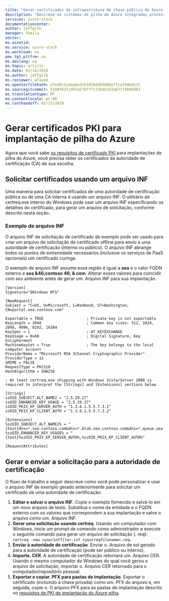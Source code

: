 ```yaml
---
title: "Gerar certificados de infraestrutura de chave pública do Azure pilha para implantação de sistemas de pilha do Azure integradas | Microsoft Docs"
description: "Descreve os sistemas de pilha do Azure integradas processfor implantação do Azure pilha PKI certificado."
services: azure-stack
documentationcenter: 
author: jeffgilb
manager: femila
editor: 
ms.assetid: 
ms.service: azure-stack
ms.workload: na
pms.tgt_pltfrm: na
ms.devlang: na
ms.topic: article
ms.date: 01/16/2018
ms.author: jeffgilb
ms.reviewer: wfayed
ms.openlocfilehash: e7edbc1c4aa6e3cb1026d493886ef7ca704b9131
ms.sourcegitcommit: 5108f637c457a276fffcf2b8b332a67774b05981
ms.translationtype: MT
ms.contentlocale: pt-BR
ms.lasthandoff: 01/17/2018
---
```

# <a name="generate-pki-certificates-for-azure-stack-deployment"></a>Gerar certificados PKI para implantação de pilha do Azure
Agora que você sabe [os requisitos de certificado PKI](azure-stack-pki-certs.md) para implantações de pilha do Azure, você precisa obter os certificados da autoridade de certificação (CA) de sua escolha. 

## <a name="request-certificates-using-an-inf-file"></a>Solicitar certificados usando um arquivo INF
Uma maneira para solicitar certificados de uma autoridade de certificação pública ou de uma CA interna é usando um arquivo INF. O utilitário de certreq.exe interno do Windows pode usar um arquivo INF especificando os detalhes do certificado, para gerar um arquivo de solicitação, conforme descrito nesta seção. 

### <a name="sample-inf-file"></a>Exemplo de arquivo INF 
O arquivo INF de solicitação de certificado de exemplo pode ser usado para criar um arquivo de solicitação de certificado offline para envio a uma autoridade de certificação (interno ou público). O arquivo INF abrange todos os pontos de extremidade necessários (inclusive os serviços de PaaS opcionais) um certificado curinga. 

O exemplo de arquivo INF assume essa região é igual a **sea** e o valor FQDN externo é **sea &46;contoso 46; & com**. Alterar esses valores para coincidir com seu ambiente antes de gerar um. Arquivo INF para sua implantação. 

    
    [Version] 
    Signature="$Windows NT$"

    [NewRequest] 
    Subject = "C=US, O=Microsoft, L=Redmond, ST=Washington, CN=portal.sea.contoso.com"

    Exportable = TRUE                   ; Private key is not exportable 
    KeyLength = 2048                    ; Common key sizes: 512, 1024, 2048, 4096, 8192, 16384 
    KeySpec = 1                         ; AT_KEYEXCHANGE 
    KeyUsage = 0xA0                     ; Digital Signature, Key Encipherment 
    MachineKeySet = True                ; The key belongs to the local computer account 
    ProviderName = "Microsoft RSA SChannel Cryptographic Provider" 
    ProviderType = 12 
    SMIME = FALSE 
    RequestType = PKCS10
    HashAlgorithm = SHA256

    ; At least certreq.exe shipping with Windows Vista/Server 2008 is required to interpret the [Strings] and [Extensions] sections below

    [Strings] 
    szOID_SUBJECT_ALT_NAME2 = "2.5.29.17" 
    szOID_ENHANCED_KEY_USAGE = "2.5.29.37" 
    szOID_PKIX_KP_SERVER_AUTH = "1.3.6.1.5.5.7.3.1" 
    szOID_PKIX_KP_CLIENT_AUTH = "1.3.6.1.5.5.7.3.2"

    [Extensions] 
    %szOID_SUBJECT_ALT_NAME2% = "{text}dns=*.sea.contoso.com&dns=*.blob.sea.contoso.com&dns=*.queue.sea.contoso.com&dns=*.table.sea.contoso.com&dns=*.vault.sea.contoso.com&dns=*.adminvault.sea.contoso.com&dns=*.dbadapter.sea.contoso.com&dns=*.appservice.sea.contoso.com&dns=*.scm.appservice.sea.contoso.com&dns=api.appservice.sea.contoso.com&dns=ftp.appservice.sea.contoso.com&dns=sso.appservice.sea.contoso.com&dns=adminportal.sea.contoso.com&dns=management.sea.contoso.com&dns=adminmanagement.sea.contoso.com" 
    %szOID_ENHANCED_KEY_USAGE% = "{text}%szOID_PKIX_KP_SERVER_AUTH%,%szOID_PKIX_KP_CLIENT_AUTH%"

    [RequestAttributes]
    

## <a name="generate-and-submit-request-to-the-ca"></a>Gerar e enviar a solicitação para a autoridade de certificação
O fluxo de trabalho a seguir descreve como você pode personalizar e usar o arquivo INF de exemplo gerado anteriormente para solicitar um certificado de uma autoridade de certificação:

1. **Editar e salvar o arquivo INF**. Copie o exemplo fornecido e salvá-lo em um novo arquivo de texto. Substitua o nome da entidade e o FQDN externo com os valores que correspondem a sua implantação e salve o arquivo como um. Arquivo INF.
2. **Gerar uma solicitação usando certreq**. Usando um computador com Windows, inicie um prompt de comando como administrador e execute o seguinte comando para gerar um arquivo de solicitação (. req): `certreq -new <yourinffile>.inf <yourreqfilename>.req`.
3. **Enviar à autoridade de certificação**. Enviar o. Arquivo de sol gerado para a autoridade de certificação (pode ser público ou interno).
4. **Importe. CER**. A autoridade de certificação retornará um. Arquivo CER. Usando o mesmo computador do Windows do qual você gerou o arquivo de solicitação, importar o. Arquivo CER retornado para o computador/repositório pessoal. 
5. **Exportar e copiar. PFX para pastas de implantação**. Exportar o certificado (incluindo a chave privada) como um. PFX do arquivo e, em seguida, copie o. O arquivo PFX para as pastas de implantação descrito no [requisitos de PKI de implantação do Azure pilha](azure-stack-pki-certs.md).

